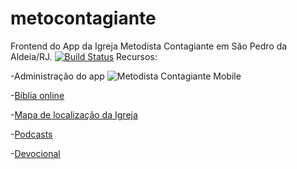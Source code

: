 # metocontagiante
Frontend do App da Igreja Metodista Contagiante em São Pedro da Aldeia/RJ.
[![Build Status](https://travis-ci.org/AndreLuiz-JS/metocontagiante.svg?branch=master)](https://travis-ci.org/AndreLuiz-JS/metocontagiante)
Recursos:

  -Administração do app ![Metodista Contagiante Mobile](https://github.com/AndreLuiz-JS/metocontagiante-mobile)

  -[Bíblia online](https://metocontagiante-1588597834605.web.app/bible)

  -[Mapa de localização da Igreja](https://metocontagiante-1588597834605.web.app/maps)

  -[Podcasts](https://metocontagiante-1588597834605.web.app/podcast)

  -[Devocional](https://metocontagiante-1588597834605.web.app/devotional)

